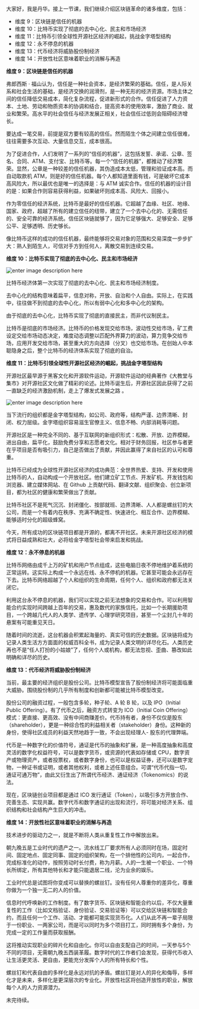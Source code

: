 大家好，我是丹华。接上一节课，我们继续介绍区块链革命的诸多维度，包括：

  * 维度 9：区块链是信任的机器
  * 维度 10：比特币实现了彻底的去中心化、民主和市场经济
  * 维度 11：比特币引领全球性开源社区经济的崛起，挑战金字塔型结构
  * 维度 12：永不停息的机器
  * 维度 13：代币经济将威胁股份制经济
  * 维度 14：开放性社区意味着职业的消解与再造

**维度 9：区块链是信任的机器**

弗郎西斯 ·
福山认为，信任是一种社会资本，是经济繁荣的基础。信任，是人际关系和社会生活的基础，是经济交换的润滑剂，是一种无形的经济资源。市场主体之间的信任降低交易成本，简化复杂流程，促进新形式的合作。信任促进了人力资本、土地、劳动和物质资本的协调和结合，提高资本的使用效率，激励了商业、就业和繁荣。高水平的社会信任与经济发展正相关，社会信任过低则会阻碍经济增长。

要达成一笔交易，前提是双方要有较高的信任。然而陌生个体之间建立信任很难，往往需要多次互动、大量信息交互，成本很高。

为了促进合作，人们发明了一系列的“信任的机器”，这包括发誓、承诺、公章、签名、合同、ATM、支付宝、比特币等。每一个“信任的机器”，都推动了经济繁荣。显然，公章是一种较差的信任机器，其伪造成本太低，管理和验证成本高。而自动取款机
ATM，则是好的信任机器。每个人都知道里面有钱，可是破坏它成本高风险大，所以最优也是唯一的选择是：与 ATM
诚实合作。信任的机器的设计目的是：如果合作则容易获得利益，如果破坏则成本高、风险大、回报小。

作为零信任的经济系统，比特币是最好的信任机器。它超越了血缘、社区、地缘、国家、政府，超越了所有的建立信任的纽带，建立了一个去中心化的、无需信任的、安全可靠的经济系统。信任区块链就够了，因为它足够强大、足够安全、足够公平、足够透明、历史够长。

像比特币这样的成功的信任机器，最终能够将交易对象的范围和交易深度一步步扩大：熟人到陌生人，可信对手方到任何人，离散交易到连续交易。

**维度 10：比特币实现了彻底的去中心化、民主和市场经济**

![enter image description
here](http://images.gitbook.cn/7b1758b0-7dcf-11e8-8ddd-17431564913a)

比特币经济体第一次实现了彻底的去中心化、民主和市场经济制度。

去中心化的结构意味着扁平，信息对称，开放、自治和个人自由。实际上，在实践中，往往做不到彻底的去中心化，所以有弱中心化和多中心化的架构。

由于彻底的去中心化，比特币实现了彻底的直接民主，而非代议制民主。

比特币是彻底的市场经济。比特币的价格发现交给市场，波动性交给市场，矿工费设定交给市场动态决定，难度动态调整以匹配外界算力的波动，算力竞争交给市场，应用开发交给市场，甚至重大的方向选择（分叉）也交给市场。在创始人中本聪隐身之后，整个比特币的经济体系实现了彻底的自治。

**维度 11：比特币引领全球性开源社区经济的崛起，挑战金字塔型结构**

开源社区最早源于黑客文化和开源软件运动，开源软件运动的经典著作《大教堂与集市》对开源社区文化做了精彩的论述。比特币诞生后，开源社区因此获得了之前一直缺乏的经济激励机制，走上了爆发式发展之路
。

![enter image description
here](http://images.gitbook.cn/9229b7f0-7dcf-11e8-a788-67d4146f2734)

当下流行的组织都是金字塔型结构，如公司、政府等，结构严谨、边界清晰、封闭、权力层级。金字塔组织容易滋生官僚主义、信息不畅、内部消耗等问题。

开源社区是一种完全不同的、基于互联网的新组织形式：松散、开放、边界模糊，进出自由，扁平化，鼓励免费分享和志愿者文化。相对于财务回报，社区参与者更在乎项目是否有吸引力，自己是否做出了贡献，并因此赢得了来自社区的认可和尊重。

比特币已经成为全球性开源社区经济的成功典范：全世界热爱、支持、开发和使用比特币的人，自动构成一个开放社区。他们建立矿工节点、开发矿机、开发钱包和浏览器、建立媒体网站、在
Github 上贡献代码、翻译文献、组织聚会、创立新项目，都为社区的健康和繁荣做出了贡献。

比特币社区不是死气沉沉、封闭僵化、按部就班、边界清晰、人人都是螺丝钉的大公司，而是一个有着内在秩序、充满不确定性、快速进化、相互合作、边界模糊、能够适时分化的超级蜂窝。

今天，所有成功的区块链项目都是开源的，都离不开社区。未来开源社区经济的模式将日益成熟和壮大，必将给金字塔型社会带来启发和挑战。

**维度 12：永不停息的机器**

比特币网络由成千上万的矿机和用户节点组成，这些电脑日夜不停地维护着系统的正常运转。这实际上构成一个永远在线、永不停机的机器。它甚至可能会永远存在下去。比特币网络超越了个人和组织的生命周期，任何个人、组织和政府都无法关闭它。

利用这台永不停息的机器，我们可以实现之前无法想象的交易和合作。可以利用智能合约实现时间跨越上百年的交易，惠及数代的家族信托，比如一个长期援助项目，一个跨越几代人的人类学、遗传学、心理学研究项目，甚至一个尘封几十年的悬案有可能重见天日。

随着时间的流逝，这台机器会积累起海量的、真实可信的历史数据。区块链将成为记录人类生活方方面面的权威百科全书，成为记录人类文明的详尽化石。人类历史再也不是“任人打扮的小姑娘”了，任何个人或机构，都无法忽视、歪曲、篡改如此明确和详尽的历史。

**维度 13：代币经济将威胁股份制经济**

当前，最主要的经济组织是股份公司。比特币模型宣告了股份制经济将可能面临重大威胁。围绕股份制的几乎所有制度和创新都可能被比特币模型改变。

股份公司的融资过程，一般包含多轮，种子轮、A 轮 B 轮，以及 IPO（Initial Public Offering）。有了代币之后，融资方式转变为
ICO（Initial Coin
Offering）模式：更直接、更高效、没有中间商赚差价。代币持有者，身份不仅仅是股东（shareholder），更是一种综合性的利益相关者（stakeholder）身份。这种新的身份，使得社区成员的利益天然地趋于一致，不会出现经理人-
股东的代理弊端。

代币是一种数字化的价值符号，通证是代币的抽象和扩展，是一种高度抽象和高度灵活的数字化权益符号，可以是数字货币，或资源的代表如存储或
CPU，数字资产或物理资产，或者投票权，或者数字身份，也可以是权益证券，还可以是数字宠物，一种证书或证明，或者其他权利，或者上述任意组合。可谓“代币代指一切，通证可通万物”，由此又衍生出了所谓代币经济、通证经济（Tokenomics）的说法。

现在，区块链创业项目都是通过 ICO
发行通证（Token），以吸引多方开放合作、完善生态、实现共赢。数字代币和数字通证的出现和流行，将可能对经济关系、组织结构和社会结构产生巨大的冲击。

**维度 14：开放性社区意味着职业的消解与再造**

技术进步的驱动力之一，就是不断将人类从重复性工作中解放出来。

朝九晚五是工业时代的遗产之一。流水线工厂要求所有人必须同时在场，固定时间、固定地点、固定同事、固定的组织架构，在一个排他性的公司内，一起合作，完成标准化的动作，按照劳动时长付费，称为月薪。人的一生被一个职业、一个特长所绑定，所有其他特长和才能只能退居二线，沦为业余的娱乐。

工业时代总是试图将你变成可以替换的螺丝钉。没有任何人尊重你的差异化，尊重你做为一个独一无二的人的价值。

信息时代呼唤新的工作制度。有了数字货币、区块链和智能合约以后，不仅大量重复性的工作（比如文档验证、身份验证、交易验证等）可以交给区块链和智能合约，而且任何一个工作、活动、才能都可能实现货币化。人们从此不再一辈子局限于一份职业、一两家公司，而是可以同时为多个项目打工，同时拥有多个身份，为完成一定的工作量而获取报酬。

这将推动实现职业的碎片化和自由化。你可以自由支配自己的时间，一天参与5个不同的项目，无需朝九晚五西装革履。数字时代的工作者们会发现，获得代币收入让生活更灵活、更自由，更能充分发挥个人的所有特长和个性。

螺丝钉和代表自由的多样化是永远对抗的矛盾。螺丝钉是对人的异化和侮辱，多样化才是未来，多样化是更深层次的专业化。开放性社区将创造开放性的职业，解放每个人的人力资源潜力。

未完待续。

